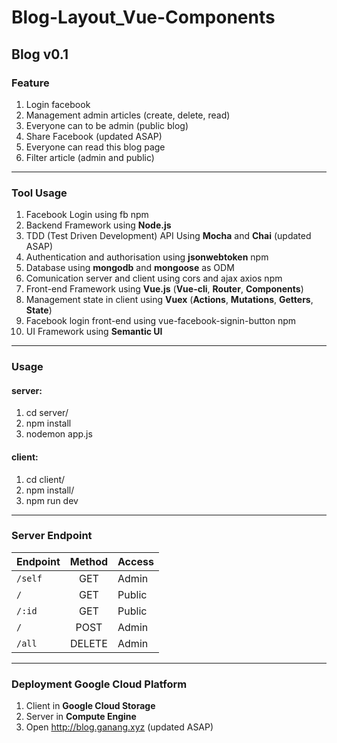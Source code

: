 # Blog-Layout_Vue-Components

## Blog v0.1

### Feature

1. Login facebook
2. Management admin articles (create, delete, read)
3. Everyone can to be admin  (public blog)
4. Share Facebook (updated ASAP)
5. Everyone can read this blog page
6. Filter article (admin and public)

***

### Tool Usage

1. Facebook Login using fb npm
4. Backend Framework using **Node.js**
8. TDD (Test Driven Development) API Using **Mocha** and **Chai** (updated ASAP)
2. Authentication and authorisation using **jsonwebtoken** npm
3. Database using **mongodb** and **mongoose** as ODM
5. Comunication server and client using cors and ajax axios npm
6. Front-end Framework using **Vue.js** (**Vue-cli**, **Router**, **Components**)
7. Management state in client using **Vuex** (**Actions**, **Mutations**, **Getters**, **State**)
8. Facebook login front-end using vue-facebook-signin-button npm
9. UI Framework using **Semantic UI**

***

### Usage

#### server:

1. cd server/
2. npm install
3. nodemon app.js

#### client:

1. cd client/
2. npm install/
3. npm run dev

***

### Server Endpoint

|Endpoint     | Method | Access|
|-------------|:-------------:|----------------|
|`/self`      | GET           | Admin          |
|`/`          | GET           | Public         |
|`/:id`       | GET           | Public         |
|`/`          | POST          | Admin          |
|`/all`       | DELETE        | Admin          |

***

### Deployment Google Cloud Platform

1. Client in **Google Cloud Storage**
2. Server in **Compute Engine**
3. Open http://blog.ganang.xyz (updated ASAP)
